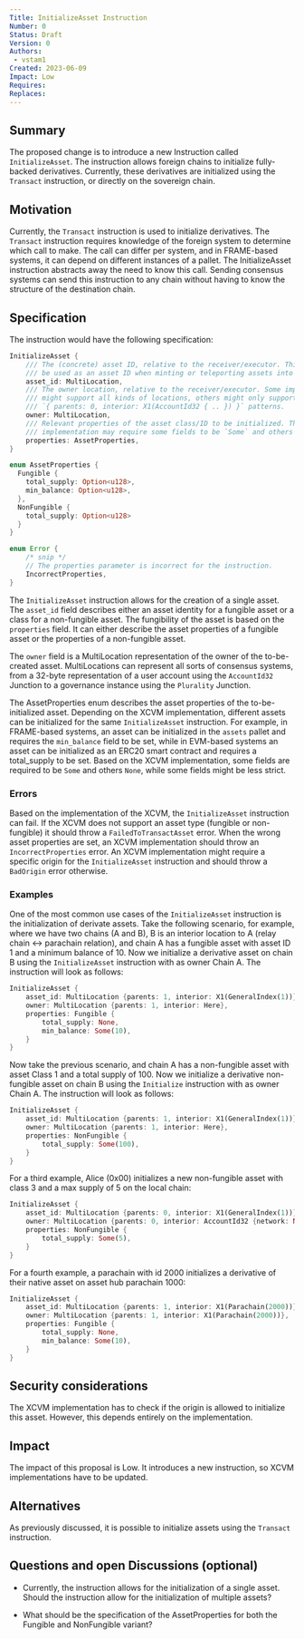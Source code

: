 ```yaml
---
Title: InitializeAsset Instruction
Number: 0
Status: Draft
Version: 0
Authors:
 - vstam1
Created: 2023-06-09
Impact: Low
Requires:
Replaces:
---
```


## Summary

The proposed change is to introduce a new Instruction called `InitializeAsset`.
The instruction allows foreign chains to initialize fully-backed derivatives. 
Currently, these derivatives are initialized using the `Transact` instruction, or directly on the sovereign chain. 

## Motivation

Currently, the `Transact` instruction is used to initialize derivatives.
The `Transact` instruction requires knowledge of the foreign system to determine which call to make.
The call can differ per system, and in FRAME-based systems, it can depend on different instances of a pallet.
The InitializeAsset instruction abstracts away the need to know this call.
Sending consensus systems can send this instruction to any chain without having to know the structure of the destination chain.

## Specification
The instruction would have the following specification:

```rust
InitializeAsset {
    /// The (concrete) asset ID, relative to the receiver/executor. This is what can
    /// be used as an asset ID when minting or teleporting assets into the chain.
    asset_id: MultiLocation,
    /// The owner location, relative to the receiver/executor. Some implementations
    /// might support all kinds of locations, others might only support
    /// `{ parents: 0, interior: X1(AccountId32 { .. }) }` patterns.
    owner: MultiLocation,
    /// Relevant properties of the asset class/ID to be initialized. The
    /// implementation may require some fields to be `Some` and others `None`.
    properties: AssetProperties,
}

enum AssetProperties {
  Fungible {
    total_supply: Option<u128>,
    min_balance: Option<u128>,
  },
  NonFungible {
    total_supply: Option<u128>
  }
}

enum Error {
    /* snip */
    // The properties parameter is incorrect for the instruction.
    IncorrectProperties,
}
```

The `InitializeAsset` instruction allows for the creation of a single asset. 
The `asset_id` field describes either an asset identity for a fungible asset or a class for a non-fungible asset. 
The fungibility of the asset is based on the `properties` field. 
It can either describe the asset properties of a fungible asset or the properties of a non-fungible asset. 

The `owner` field is a MultiLocation representation of the owner of the to-be-created asset. 
MultiLocations can represent all sorts of consensus systems, from a 32-byte representation of a user account using the `AccountId32` Junction to a governance instance using the `Plurality` Junction. 

The AssetProperties enum describes the asset properties of the to-be-initialized asset.
Depending on the XCVM implementation, different assets can be initialized for the same `InitializeAsset` instruction.
For example, in FRAME-based systems, an asset can be initialized in the `assets` pallet and requires the `min_balance` field to be set, while in EVM-based systems an asset can be initialized as an ERC20 smart contract and requires a total_supply to be set.
Based on the XCVM implementation, some fields are required to be `Some` and others `None`, while some fields might be less strict. 

### Errors
Based on the implementation of the XCVM, the `InitializeAsset` instruction can fail. 
If the XCVM does not support an asset type (fungible or non-fungible) it should throw a `FailedToTransactAsset` error.
When the wrong asset properties are set, an XCVM implementation should throw an  `IncorrectProperties` error.
An XCVM implementation might require a specific origin for the `InitializeAsset` instruction and should throw a `BadOrigin` error otherwise.

### Examples

One of the most common use cases of the `InitializeAsset` instruction is the initialization of derivate assets.
Take the following scenario, for example, where we have two chains (A and B), B is an interior location to A (relay chain <-> parachain relation), and chain A has a fungible asset with asset ID 1 and a minimum balance of 10.
Now we initialize a derivative asset on chain B using the `InitializeAsset` instruction with as owner Chain A.
The instruction will look as follows:
```rust
InitializeAsset {
    asset_id: MultiLocation {parents: 1, interior: X1(GeneralIndex(1))},
    owner: MultiLocation {parents: 1, interior: Here},
    properties: Fungible {
        total_supply: None,
        min_balance: Some(10),
    }
}
```

Now take the previous scenario, and chain A has a non-fungible asset with asset Class 1 and a total supply of 100.
Now we initialize a derivative non-fungible asset on chain B using the `Initialize` instruction with as owner Chain A.
The instruction will look as follows:
```rust
InitializeAsset {
    asset_id: MultiLocation {parents: 1, interior: X1(GeneralIndex(1))},
    owner: MultiLocation {parents: 1, interior: Here},
    properties: NonFungible {
        total_supply: Some(100),
    }
}
```

For a third example, Alice (0x00) initializes a new non-fungible asset with class 3 and a max supply of 5 on the local chain:
```rust
InitializeAsset {
    asset_id: MultiLocation {parents: 0, interior: X1(GeneralIndex(1))},
    owner: MultiLocation {parents: 0, interior: AccountId32 {network: None, id: [0; 32]}}
    properties: NonFungible {
        total_supply: Some(5),
    }
}
```

For a fourth example, a parachain with id 2000 initializes a derivative of their native asset on asset hub parachain 1000:
```rust
InitializeAsset {
    asset_id: MultiLocation {parents: 1, interior: X1(Parachain(2000))},
    owner: MultiLocation {parents: 1, interior: X1(Parachain(2000))},
    properties: Fungible {
        total_supply: None,
        min_balance: Some(10),
    }
}
```

## Security considerations
The XCVM implementation has to check if the origin is allowed to initialize this asset. However, this depends entirely on the implementation.

## Impact
The impact of this proposal is Low. It introduces a new instruction, so XCVM implementations have to be updated. 

## Alternatives
As previously discussed, it is possible to initialize assets using the `Transact` instruction. 

## Questions and open Discussions (optional)

- Currently, the instruction allows for the initialization of a single asset. Should the instruction allow for the initialization of multiple assets?

- What should be the specification of the AssetProperties for both the Fungible and NonFungible variant? 